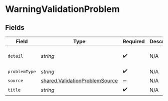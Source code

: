 # WarningValidationProblem


## Fields

| Field                                                                            | Type                                                                             | Required                                                                         | Description                                                                      | Example                                                                          |
| -------------------------------------------------------------------------------- | -------------------------------------------------------------------------------- | -------------------------------------------------------------------------------- | -------------------------------------------------------------------------------- | -------------------------------------------------------------------------------- |
| `detail`                                                                         | *string*                                                                         | :heavy_check_mark:                                                               | N/A                                                                              | An unrecognized field, age, was passed in with request data.                     |
| `problemType`                                                                    | *string*                                                                         | :heavy_check_mark:                                                               | N/A                                                                              | UNRECOGNIZED_FIELD                                                               |
| `source`                                                                         | [shared.ValidationProblemSource](../../models/shared/validationproblemsource.md) | :heavy_minus_sign:                                                               | N/A                                                                              |                                                                                  |
| `title`                                                                          | *string*                                                                         | :heavy_check_mark:                                                               | N/A                                                                              | Unrecognized Field                                                               |